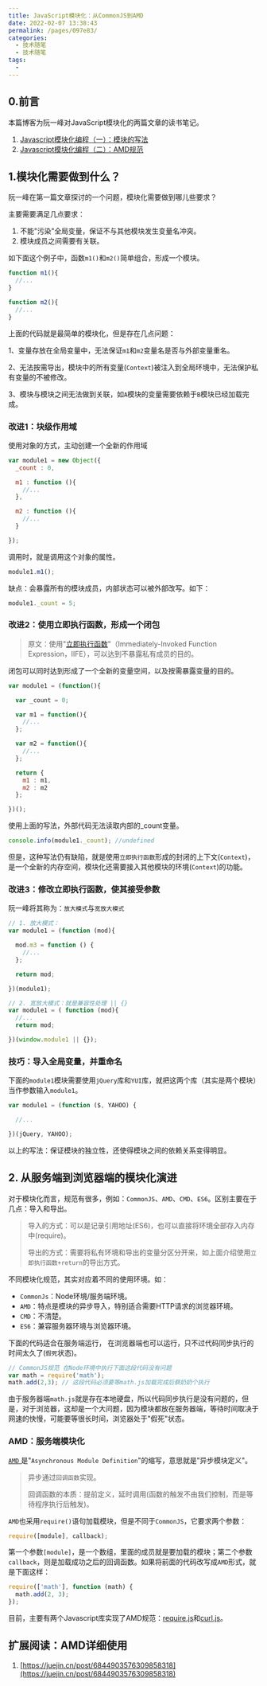 ```yaml
---
title: JavaScript模块化：从CommonJS到AMD
date: 2022-02-07 13:38:43
permalink: /pages/097e83/
categories:
  - 技术随笔
  - 技术随笔
tags:
  - 
---
```


## 0.前言

本篇博客为阮一峰对JavaScript模块化的两篇文章的读书笔记。

1. [Javascript模块化编程（一）：模块的写法](https://www.ruanyifeng.com/blog/2012/10/javascript_module.html)
2. [Javascript模块化编程（二）：AMD规范](https://www.ruanyifeng.com/blog/2012/10/asynchronous_module_definition.html)



## 1.模块化需要做到什么？

阮一峰在第一篇文章探讨的一个问题，模块化需要做到哪儿些要求？

主要需要满足几点要求：

1. 不能"污染"全局变量，保证不与其他模块发生变量名冲突。
2. 模块成员之间需要有关联。

如下面这个例子中，函数`m1()`和`m2()`简单组合，形成一个模块。

```javascript
function m1(){
  //...
}

function m2(){
  //...
}
```

上面的代码就是最简单的模块化，但是存在几点问题：

1、变量存放在全局变量中，无法保证`m1`和`m2`变量名是否与外部变量重名。

2、无法按需导出，模块中的所有变量(`Context`)被注入到全局环境中，无法保护私有变量的不被修改。

3、模块与模块之间无法做到关联，如`A`模块的变量需要依赖于`B`模块已经加载完成。

### 改进1：块级作用域

使用对象的方式，主动创建一个全新的作用域

```javascript
var module1 = new Object({
  _count : 0,

  m1 : function (){
    //...
  },

  m2 : function (){
    //...
  }

});
```

调用时，就是调用这个对象的属性。

```javascript
module1.m1();
```

缺点：会暴露所有的模块成员，内部状态可以被外部改写。如下：

```javascript
module1._count = 5;
```



### 改进2：使用立即执行函数，形成一个闭包

> 原文：使用"[立即执行函数](http://benalman.com/news/2010/11/immediately-invoked-function-expression/)"（Immediately-Invoked Function Expression，IIFE），可以达到不暴露私有成员的目的。

闭包可以同时达到形成了一个全新的变量空间，以及按需暴露变量的目的。

```javascript
var module1 = (function(){

  var _count = 0;

  var m1 = function(){
    //...
  };

  var m2 = function(){
    //...
  };

  return {
    m1 : m1,
    m2 : m2
  };

})();
```

使用上面的写法，外部代码无法读取内部的_count变量。

```javascript
console.info(module1._count); //undefined
```

但是，这种写法仍有缺陷，就是使用`立即执行函数`形成的封闭的上下文(`Context`)，是一个全新的内存空间，模块化还需要接入其他模块的环境(`Context`)的功能。



### 改进3：修改立即执行函数，使其接受参数

阮一峰将其称为：`放大模式`与`宽放大模式`

```javascript
// 1. 放大模式：
var module1 = (function (mod){

  mod.m3 = function () {
    //...
  };

  return mod;

})(module1);

// 2. 宽放大模式：就是兼容性处理 || {}
var module1 = ( function (mod){
  //...
  return mod;

})(window.module1 || {});
```



### 技巧：导入全局变量，并重命名

下面的`module1`模块需要使用`jQuery`库和`YUI`库，就把这两个库（其实是两个模块）当作参数输入`module1`。

```javascript
var module1 = (function ($, YAHOO) {

  //...

})(jQuery, YAHOO);
```

以上的写法：保证模块的独立性，还使得模块之间的依赖关系变得明显。



## 2. 从服务端到浏览器端的模块化演进

对于模块化而言，规范有很多，例如：`CommonJS`、`AMD`、`CMD`、`ES6`。区别主要在于几点：导入和导出。

> 导入的方式：可以是记录引用地址(ES6)，也可以直接将环境全部存入内存中(require)。
>
> 导出的方式：需要将私有环境和导出的变量分区分开来，如上面介绍使用`立即执行函数+return`的导出方式。

不同模块化规范，其实对应着不同的使用环境。如：

- `CommonJs`：Node环境/服务端环境。
- `AMD`：特点是模块的异步导入，特别适合需要HTTP请求的浏览器环境。
- `CMD`：不清楚。
- `ES6`：兼容服务器环境与浏览器环境。

下面的代码适合在服务端运行， 在浏览器端也可以运行，只不过代码同步执行的时间太久了(`假死`状态)。

```javascript
// CommonJS规范 在Node环境中执行下面这段代码没有问题
var math = require('math');
math.add(2,3); // 这段代码必须要等math.js加载完成后蔡奶奶个执行
```

由于服务器端`math.js`就是存在本地硬盘，所以代码同步执行是没有问题的，但是，对于浏览器，这却是一个大问题，因为模块都放在服务器端，等待时间取决于网速的快慢，可能要等很长时间，浏览器处于"假死"状态。

### AMD：服务端模块化

[`AMD`	](https://github.com/amdjs/amdjs-api/wiki/AMD)是"`Asynchronous Module Definition`"的缩写，意思就是"异步模块定义"。

> 异步通过`回调函数`实现。
>
> 回调函数的本质：提前定义，延时调用(函数的触发不由我们控制，而是等待程序执行后触发)。

`AMD`也采用`require()`语句加载模块，但是不同于`CommonJS`，它要求两个参数：

```javascript
require([module], callback);
```

第一个参数`[module]`，是一个数组，里面的成员就是要加载的模块；第二个参数`callback`，则是加载成功之后的回调函数。如果将前面的代码改写成`AMD`形式，就是下面这样：

```javascript
require(['math'], function (math) {
  math.add(2, 3);
});
```

目前，主要有两个Javascript库实现了AMD规范：[require.js](http://requirejs.org/)和[curl.js](https://github.com/cujojs/curl)。



## 扩展阅读：AMD详细使用

1. [https://juejin.cn/post/6844903576309858318](https://juejin.cn/post/6844903576309858318)

